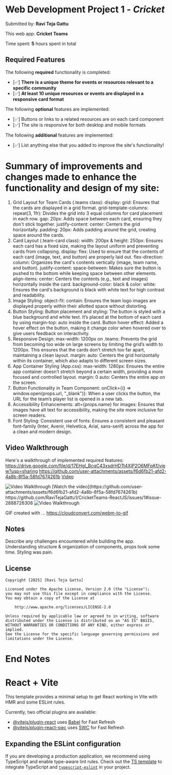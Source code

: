 # Web Development Project 1 - *Cricket*

Submitted by: **Ravi Teja Gattu**

This web app: **Cricket Teams**

Time spent: **5** hours spent in total

## Required Features

The following **required** functionality is completed:

- [✅] **There is a unique theme for events or resources relevant to a specific community**
- [✅] **At least 10 unique resources or events are displayed in a responsive card format**

The following **optional** features are implemented:

- [✅] Buttons or links to a related resources are on each card component
- [✅] The site is responsive for both desktop and mobile formats

The following **additional** features are implemented:

* [✅] List anything else that you added to improve the site's functionality!
# Summary of improvements and changes made to enhance the functionality and design of my site:

1. Grid Layout for Team Cards (.teams class):
display: grid: Ensures that the cards are displayed in a grid format.
grid-template-columns: repeat(3, 1fr): Divides the grid into 3 equal columns for card placement in each row.
gap: 20px: Adds space between each card, ensuring they don't stick together.
justify-content: center: Centers the grid horizontally.
padding: 20px: Adds padding around the grid, creating space around the cards.
2. Card Layout (.team-card class):
width: 200px & height: 250px: Ensures each card has a fixed size, making the layout uniform and preventing cards from collapsing.
display: flex: Used to ensure that the contents of each card (image, text, and button) are properly laid out.
flex-direction: column: Organizes the card's contents vertically (image, team name, and button).
justify-content: space-between: Makes sure the button is pushed to the bottom while keeping space between other elements.
align-items: center: Centers the contents (e.g., text and images) horizontally inside the card.
background-color: black & color: white: Ensures the card's background is black with white text for high contrast and readability.
3. Image Styling:
object-fit: contain: Ensures the team logo images are displayed properly within their allotted space without distorting.
4. Button Styling:
Button placement and styling: The button is styled with a blue background and white text. It’s placed at the bottom of each card by using margin-top: auto inside the card.
Button hover effect: Added a hover effect on the button, making it change color when hovered over to give users feedback on interactivity.
5. Responsive Design:
max-width: 1200px on .teams: Prevents the grid from becoming too wide on large screens by limiting the grid’s width to 1200px. This ensures that the cards don’t stretch too far apart, maintaining a clean layout.
margin: auto: Centers the grid horizontally within its container, which also adapts to different screen sizes.
6. App Container Styling (App.css):
max-width: 1280px: Ensures the entire app container doesn’t stretch beyond a certain width, providing a more focused and controlled layout.
margin: 0 auto: Centers the entire app on the screen.
7. Button Functionality in Team Component:
onClick={() => window.open(props.url, "_blank")}: When a user clicks the button, the URL for the team’s player list is opened in a new tab.
8. Accessibility Enhancements:
alt={props.name} for images: Ensures that images have alt text for accessibility, making the site more inclusive for screen readers.
9. Font Styling:
Consistent use of fonts: Ensures a consistent and pleasant font-family (Inter, Avenir, Helvetica, Arial, sans-serif) across the app for a clean and modern design.

## Video Walkthrough

Here's a walkthrough of implemented required features:
https://drive.google.com/file/d/17EHgI_BcqC43xsdrHDTt4XlP2O6MFpKf/view?usp=sharing
https://github.com/user-attachments/assets/f6d6fb21-afd2-4a8b-8f5a-58fd7674261b
[Video](https://github.com/user-attachments/assets/bff7e2c1-9606-48ad-b0a7-59b7483d905f)

<img src='https://drive.google.com/file/d/17EHgI_BcqC43xsdrHDTt4XlP2O6MFpKf/view?usp=sharing' title='Video Walkthrough1' width='' alt='Video Walkthrough' />
[Watch the video](https://github.com/user-attachments/assets/f6d6fb21-afd2-4a8b-8f5a-58fd7674261b)
https://github.com/RaviTejaGattu1/CricketTeams-ReactJS/issues/1#issue-2888726308

<img src='' title='Video Walkthrough2' width='' alt='Video Walkthrough' />

<!-- Replace this with whatever GIF tool you used! -->
GIF created with ...  https://cloudconvert.com/webm-to-gif
<!-- Recommended tools:
[Kap](https://getkap.co/) for macOS
[ScreenToGif](https://www.screentogif.com/) for Windows
[peek](https://github.com/phw/peek) for Linux. -->

## Notes

Describe any challenges encountered while building the app.
Understanding structure & organization of components, props took some time.
Styling was pain.

## License

    Copyright [2025] [Ravi Teja Gattu]

    Licensed under the Apache License, Version 2.0 (the "License");
    you may not use this file except in compliance with the License.
    You may obtain a copy of the License at

        http://www.apache.org/licenses/LICENSE-2.0

    Unless required by applicable law or agreed to in writing, software
    distributed under the License is distributed on an "AS IS" BASIS,
    WITHOUT WARRANTIES OR CONDITIONS OF ANY KIND, either express or implied.
    See the License for the specific language governing permissions and
    limitations under the License.
    
    
# End Notes

# React + Vite

This template provides a minimal setup to get React working in Vite with HMR and some ESLint rules.

Currently, two official plugins are available:

- [@vitejs/plugin-react](https://github.com/vitejs/vite-plugin-react/blob/main/packages/plugin-react/README.md) uses [Babel](https://babeljs.io/) for Fast Refresh
- [@vitejs/plugin-react-swc](https://github.com/vitejs/vite-plugin-react-swc) uses [SWC](https://swc.rs/) for Fast Refresh

## Expanding the ESLint configuration

If you are developing a production application, we recommend using TypeScript and enable type-aware lint rules. Check out the [TS template](https://github.com/vitejs/vite/tree/main/packages/create-vite/template-react-ts) to integrate TypeScript and [`typescript-eslint`](https://typescript-eslint.io) in your project.
